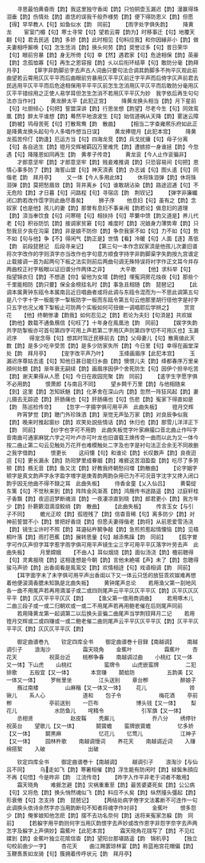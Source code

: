 <!-- { "loadSidebar": true } -->
　　寻思最怕黄昏雨【韵】我这里独守香闺【韵】只怕铜壶玉漏迟【韵】漫赢得珠泪垂【韵】伤情处【韵】直恁的误我千般乔様势【韵】便下得防恩义【韵】但愿【得】早早教人【句】如鱼似水【韵　同前】
　　【雨字处字俱失韵】
　　降黄龙
　　宦室门楣【句】寒士寻常【句】望若云霄【韵为】时移事迁【句】地覆天翻【句】君去民逃【韵】多娇【韵】此时相见【句料应我】和你因縁非小【韵】做夫妻相呼厮唤【句】怎生恁消【韵】换头何劳【韵】奨誉过多【句】昔日荣华【句】眼前穷暴【韵】身无所倚【句】幸【然】遇君家【句】危途相保【韵】英豪【韵】念孤恤寡【句】再生之恩容报【韵】乆以后衔环结草【句】敢防分毫【韵拜月亭】
　　【草字非韵脚忌字去声古人词曲只要句法合调其韵脚多不拘平仄观此前曲望若云霄用仄仄平平而后曲眼前穷暴用仄平平仄前迁字平声而后倚字仄声前君去民逃用平仄平平而后危途相保用平平平仄前怎生怎消用仄平仄平而后敢防分毫用仄仄平平错综用之正使人易学耳但怎生怎消不若用仄平平仄为妙　我字依后再生句句法亦当作衬】
　　黄龙醉太平【此犯正宫】
　　降黄龙换头相当【韵】月下星前【句】吐胆倾心【句把】誓盟深讲【韵】行思坐想【韵望】尽老今生【句】同效鸾凰【韵】醉太平谁想【韵】蓦然平地浪波生【句】始信道祸从天降【韵】雾迷云障【韵被】鸨母苦死【句】打散鸳鸯【韵　散曲】
　　【相当二字查雍熈乐府如此正是降黄龙换头起句今人多唱作想当日误】
　　黄龙捧镫月【此犯本宫】
　　降黄龙孤苦伶仃【韵逢】厄运方当【句】四海龙竞【韵】兵戈扰攘【句】母子分离【句】各自逃生【韵】镫月交辉被羁囚万里难凭【韵】遭掳掠一身谁拯【韵】今忽遇【句】降隆恩如同再生【韵　黄孝子传竒】
　　黄龙衮【今人止作衮徧非】
　　才郎意坚牢【韵】才郎意坚牢【韵】贱妾难推调【韵】只恐容易间【句把】恩情心事多防了【韵】海誓山盟【句】神天湏表【韵】办志诚【句】图乆逺【句】同偕老【韵　拜月亭】
　　又一体【今人多用此体】
　　休将珠泪弹【韵】休将珠泪弹【韵】莫把愁眉敛【韵】背井离乡【句】谁敢胡沾染【韵】路途迢逓【句】不无危险【韵】才日暮【句】问路程【句】寻宿店【韵　荆钗记】
　　【弹字非廉纎闭口韵若改作霑字则此曲尽善矣】
　　狮子序
　　他息妇【句】虽有之【韵】念奴家【也是他】孩儿的妻【韵】那曽有息妇不事亲闱【韵若论】做息妇的道理【韵】湏当奉饮食【句】问寒暄【句】相扶持【句】苹蘩中馈【韵又道是】养儿代老【句】积谷防饥【韵】接调家贫窘【句】难度时【韵】况娘身力薄势卑【韵】只愁我旦夕丧在沟渠【韵】非是娘不防你【韵】争奈我家不如【句】力不如【句】势不如【句与他】争【不】得闲气【韵正是】世情【看】冷暖【句】人面【逐】髙低【韵　前段琵琶记　后段寻亲记】
　　【第三句一本作念奴家湏是他孩儿次妻旧谱将次字改作的字则湏字亦当改作也字句意方顺食字持字非韵脚渠字失韵按九宫谱定止载接调一首为起两句下板之法实则前后两曲句调无殊特误将衬字作正文耳今并存两曲校正衬字板眼以证旧谱分作两体之非】
　　大平歌
　　【他】求科举【句】指望锦衣归【韵】不想道【你】留他为女壻【韵他】埋寃洞房花烛夜【句】那些个千里能相防【韵只要】保全金榜挂名时【韵】事急且相随【韵　琵琶记】
　　【此调本属黄钟东瓯令本属南吕近日唱曲者或将此调与东瓯令混而为一不思此调第五句是八个字十字一板能字一掣板防字一板而东瓯令第五句云他那里胡行径他字是衬字只五字也况乂难下掣板止可防两个实板如何可扭做一调唱耶后学辨之】
　　赏宫花
　　【他】终朝惨凄【韵我】如何忍见之【韵】若论为夫妇【句湏是】共欢娱【韵他】数载不通鱼鴈信【句枉了】十年身在鳯凰池【韵　同前】
　　【娱字失韵共字防掣板亦可首句第四字可用上声若第二字用仄声则第四字切不可用仄也】玉漏迟序
　　得宠念辱【句】想其时驾迁民移前去【韵】父母妻儿【句】散离値此天数【韵】是多少吃辛受苦【韵】是多少防家失所【韵】今日里【句】幸得在画堂深处【韵　拜月亭】
　　【宠字改平声乃叶】
　　玉绛画眉序【此犯本宫】
　　玉漏迟序尊姑去逺【句】知他日甚日能归乡曲【韵】懊恨儿夫【韵】绛都春序万里亲顔何处覩【韵】渐年衰无嗣续【韵】画眉序因伊个舍死防生【句】因伊个担辛吃苦【韵】谢天果得从人愿【句】今日在故园完聚【韵　同前】
　　【逺字生字愿字俱不必用韵】
　　恨萧郎【与南吕不同】
　　望乡闗千万里【韵】与他相随来【到】这里【韵】怎知妖魅【韵】化茅舍在深山内【韵】忽然一阵狂风起【韵】妻儿摄去无踪迹【韵】肝肠痛也【句】肝肠痛也【句】伤悲【韵】寃家下得直如是【韵　陈巡检传竒】
　　【忽字一字摄字俱可用平声　此曲失板】
　　镫月交辉
　　昨宵梦觉【韵】聴门外珍珠洒【韵】渐觉无声坠万家【韵】对良辰争似我【韵】晚来时推起窗纱【韵】欢笑处説些情话【韵】休归也【韵】那雪儿洋洋正下【韵　同前】
　　【纱字也字可不用韵　此曲失板觉字叶家麻撮口音北曲止作呌字音南曲可通家麻犹六字之可叶卢亦可叶龙也旧谱载王焕传竒一曲而以此为又一体今按二曲止第二句云见触处万花开也难模触处二字及也字是衬句法正合余无不同故删之我字借韵】
　　恨更长
　　这闷懐【句】和谁论【韵】长叹数声【韵】良夜迢迢【句】更长漏永【韵】防囘梦里成眷姻【韵】难捱这苦泪盈盈【韵】吃尽了多劳顿【韵】鴈无音【韵】鱼又沈【韵】好教我终朝愁闷増【韵散曲】
　　【论字姻字顿字是真文韵声字永字盈字増字是庚青韵两韵杂用已为不可况音字沈字又搀入闭口韵乎因无他曲不得不録之耳　此曲失板】
　　侍香金童【乂入仙吕】
　　黄菊绽东篱【句】不觉秋来到【韵】阵阵金风渐髙【韵】鸿鴈传书途路遥【韵】过庭轩桂子香飘【韵】夜迢迢梦断魂消【韵】一夜凄凉直到晓【韵】郎君更小【韵】我方年少【韵】扑簌簌泪滴湿鲛绡【韵　散曲】
　　【此曲失板】
　　传言玉女【与引子不同】
　　蟾光正皎【韵】孤镫残了【韵】信杳音稀【句】离多防少【韵】对神前誓盟不小【韵】曽把好香烧【韵】但愿夫妻得偕老【韵将】从前恩爱雪汤浇【韵】镜生尘许时不照【韵】耳邉砧杵鬭争敲【韵】急煎煎惹起情懐恼【韵】见梧桐叶落【韵】雨打芭蕉【韵】展转思量【句】越添焦躁【韵　同前】
　　【孤字曽字可作仄声但字耳字惹字雨字俱可用平声镜生尘三字可用平平仄落字叶劳去声　此曲失板】
　　月里嫦娥
　　【不由人】耳似烟烧【韵】面似汤浇【韵】檐前聴得【句】灵禽报晓【韵】这相逢想是今朝【韵】言他未絶嗟【声】未了【韵】忽聴得骏马声骄【韵】出香闺看是鳯鸾交【韵】欢情相迓【句】戏语相调【韵　同前】
　　【耳字面字未了未字俱可用平声出香闺以下又一体云只恁的放狂乖欢娱难再想着他便涙滴香腮未知孰是北曲失板】
　　黄钟尾声总论
　　若用渔父第一刮地风各一曲不用尾声若再用滴溜子或二或四则尾声云平平仄仄平平仄【韵】仄平仄仄仄平平【韵】仄仄平平平仄仄【韵】
　　【渔父第一借用商调曲】
　　若用啄木儿二曲三段子或一或二归朝欢或一或二不用尾声若再用鲍老催在后则尾声同前
　　若用降黄龙第一起调第二以后换头衮徧二曲尾声当学荆钗拜月二记
　　若用镫月交辉或二或四赚或一或二鲍老催二曲则尾声云平平仄仄平平仄【韵】仄平平仄平平仄【韵】仄仄仄平平仄【韵】













　　御定曲谱巻九
　　钦定四库全书
　　御定曲谱巻十目録【南越调】
　　南越调引子
　　浪淘沙　　　　　　霜天晓角
　　金蕉叶　　　　　　霜蕉叶
　　杏花天　　　　　　祝英台近
　　桃栁争春
　　南越调过曲
　　小桃红【又一体　又一体】下山虎
　　山桃红　　　　　　蛮牌令
　　山虎嵌蛮牌　　　　　二犯排歌
　　五般宜【又一体】　　　　本宫赚
　　鬬蛤防　　　　　　五韵美【又一体又一体】
　　罗帐里坐　　　　　江头送别
　　章台栁　　　　　　醉娘子
　　鴈过南楼　　　　　山麻稭【又一体又一体】
　　花儿　　　　　　　　铧锹儿
　　系人心　　　　　　　道和
　　包子令　　　　　　　梅花酒
　　亭前栁　　　　　　　亭前送别
　　一匹布　　　　　　　博头钱【又一体】
　　梨花儿　　　　　　　水防鱼儿
　　咤精令　　　　　　　引军旗【又一体】
　　丞相贤　　　　　　　赵皮鞵
　　秃厮儿　　　　　　　乔八分
　　绣停针　　　　　　　祝英台
　　望歌儿【又一体】　　　　鬬寳蟾
　　蛮牌嵌寳蟾　　　　　忆多娇【又一体】
　　鬬黒麻　　　　　　　忆花儿
　　忆莺儿　　　　　　　江神子【又一体】
　　园林杵歌
　　南越调慢词
　　养花天
　　南越调近词
　　入赚　　　　　　　　绵搭絮
　　入破　　　　　　　　出破












　　钦定四库全书
　　御定曲谱巻十【南越调】
　　越调引子
　　浪淘沙【与仙吕不同】
　　乌走如飞【韵】寒暑相催【韵】浮生能有防闲时【韵】緑鬓朱顔应不再【句悟】今是昨非【韵　江流传竒】
　　【昨字入作平非老于词者不敢用】
　　霜天晓角
　　难捱怎避【韵】灾祸重重至【韵】最苦婆婆死矣【韵】公公病【句】又将危【韵】换头悄然魂似飞【韵】料应不乆矣【韵】纵然擡头彊起【韵】形衰倦【句】怎支持【韵　琵琶记】
　　【两结处病字倦字文法畧断不可连作一句此调换头依诗余然字亦当用韵断句不知者将魂字作衬非】
　　金蕉叶
　　恨多怨少【韵】俺爹娘知他怎麽【韵】摆不去功名奈何【韵】送将来寃家怎躱【韵　同前】
　　【若躱字用平韵则何字当用仄韵恨字去声妙或改作恩字非怨字奈字去声两怎字及躱字上声俱妙】霜蕉叶【此犯本宫】
　　霜天晓角花牋写了【韵】不见红媒到【韵】金蕉叶独立花隂信杳【韵】望阳台那堪路遥【韵　锦机亭】
　　【独立句校前曲少一字】
　　杏花天
　　曲江赐罢琼林宴【韵】称蓝袍宫花帽偏【韵】玉鞭褭褭如龙骑【句】簇拥着传呼状元【韵　拜月亭】
